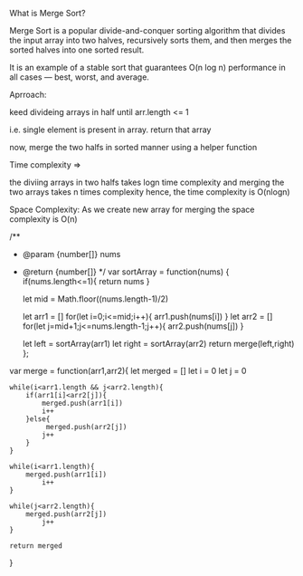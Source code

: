 What is Merge Sort?

Merge Sort is a popular divide-and-conquer sorting algorithm that divides the input array into two halves, recursively sorts them, and then merges the sorted halves into one sorted result.

It is an example of a stable sort that guarantees O(n log n) performance in all cases — best, worst, and average.

Aprroach:

keed divideing arrays in half until arr.length <= 1

i.e. single element is present in array. return that array 

now, merge the two halfs in sorted manner using a helper function


Time complexity =>

the diviing arrays in two halfs takes logn time complexity 
and merging the two arrays takes n times complexity 
hence, the time complexity is O(nlogn)

Space Complexity:
As we create new array for merging the space complexity is O(n)

/**
 * @param {number[]} nums
 * @return {number[]}
 */
var sortArray = function(nums) {
    if(nums.length<=1){
        return nums
    }

    let mid = Math.floor((nums.length-1)/2)

    let arr1 = []
    for(let i=0;i<=mid;i++){
        arr1.push(nums[i])
    }
    let arr2 = []
    for(let j=mid+1;j<=nums.length-1;j++){
        arr2.push(nums[j])
    }

    let left = sortArray(arr1)
    let right = sortArray(arr2)
    return merge(left,right)
};

var merge = function(arr1,arr2){
    let merged = []
    let i = 0
    let j = 0

    while(i<arr1.length && j<arr2.length){
        if(arr1[i]<arr2[j]){
            merged.push(arr1[i])
            i++
        }else{
             merged.push(arr2[j])
            j++
        }
    }

    while(i<arr1.length){
        merged.push(arr1[i])
            i++
    }

    while(j<arr2.length){
        merged.push(arr2[j])
            j++
    }

    return merged
}